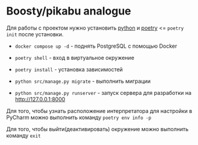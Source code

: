 # Boosty/pikabu analogue

Для работы с проектом нужно установить [python](http://python.org) и 
[poetry](https://python-poetry.org/) <= `poetry init` после установки. 

- `docker compose up -d` - поднять PostgreSQL с помощью Docker

- `poetry shell` - вход в виртуальное окружение

- `poetry install` - установка зависимостей

- `python src/manage.py migrate` - выполнить миграции

- `python src/manage.py runserver` - запуск сервера для разработки на http://127.0.0.1:8000


Для того, чтобы узнать расположение интерпретатора для настройки в PyCharm можно выполнить
команду `poetry env info -p`

Для того, чтобы выйти(деактивировать) окружение можно выполнить команду `exit`
